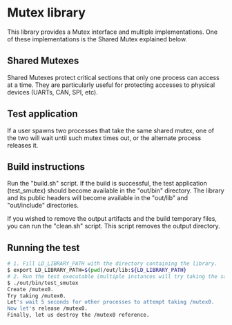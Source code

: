 # Mutex library

This library provides a Mutex interface and multiple implementations. One of these implementations is the Shared Mutex explained below.

## Shared Mutexes

Shared Mutexes protect critical sections that only one process can access at a time. They are particularly useful for protecting accesses to physical devices (UARTs, CAN, SPI, etc).

## Test application

If a user spawns two processes that take the same shared mutex, one of the two will wait until such mutex times out, or the alternate process releases it.

## Build instructions

Run the "build.sh" script. If the build is successful, the test application (test_smutex) should become available in the "out/bin" directory. The library and its public headers will become available in the "out/lib" and "out/include" directories.

If you wished to remove the output artifacts and the build temporary files, you can run the "clean.sh" script. This script removes the output directory.

## Running the test

```bash
# 1. Fill LD_LIBRARY_PATH with the directory containing the library.
$ export LD_LIBRARY_PATH=$(pwd)/out/lib:${LD_LIBRARY_PATH}
# 2. Run the test executable (multiple instances will try taking the same mutex)
$ ./out/bin/test_smutex 
Create /mutex0.
Try taking /mutex0.
Let's wait 5 seconds for other processes to attempt taking /mutex0.
Now let's release /mutex0.
Finally, let us destroy the /mutex0 reference.
```
